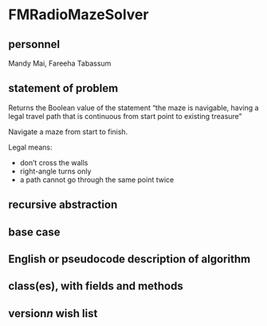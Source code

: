 # FMRadioMazeSolver

## personnel
Mandy Mai,
Fareeha Tabassum

## statement of problem
Returns the Boolean value of the statement “the maze is navigable, having a legal travel path that is continuous from start point to existing treasure”

Navigate a maze from start to finish. 

Legal means:
* don’t cross the walls
* right-angle turns only
* a path cannot go through the same point twice

## recursive abstraction

## base case

## English or pseudocode description of algorithm

## class(es), with fields and methods

## version*n* wish list
